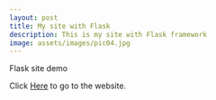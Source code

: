 ```yaml
---
layout: post
title: My site with Flask
description: This is my site with Flask framework
image: assets/images/pic04.jpg
---
```


Flask site demo

Click [Here](https://b0944f54.ngrok.io/) to go to the website.
